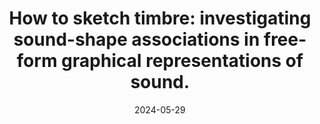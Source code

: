---
type: "Journal"
title: "How to sketch timbre: investigating sound-shape associations in free-form graphical representations of sound."
authors: ["Sebastian L\xf6bbers","Gy\xf6rgy Fazekas"]
date: "2024-05-29"
in: "Journal of New Music Research (under review)"
link: "https://www.tandfonline.com/journals/nnmr20"
asset: "Revised_How_to_sketch_timbre_investigating_sound_shape_associations_in_free_form_graphical_representations_of_sound.pdf"
---